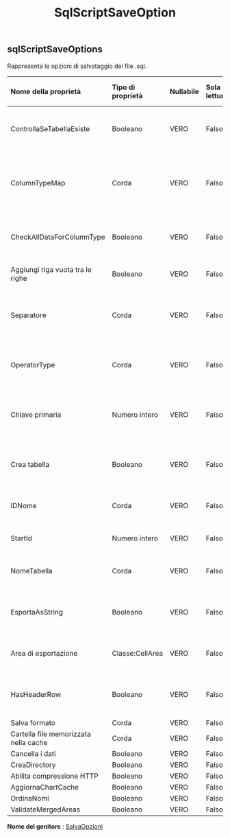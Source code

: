 ﻿---
title: SqlScriptSaveOption
second_title: Aspose.Cells Cloud Documen
type: docs
url: /it/specification/model/sqlscriptsaveoptions/
description: "Aspose.Cells Specifica del modello cloud: SqlScriptSaveOptions. Gestisci facilmente Excel e altri fogli di calcolo con funzionalità come apertura, generazione, modifica, divisione, unione, confronto e conversione"
kwords: Excel, Office, Foglio di calcolo, Cloud REST API, SqlScriptSaveOptions
weight: 50
---
## **sqlScriptSaveOptions**

 Rappresenta le opzioni di salvataggio del file .sql.

| Nome della proprietà| Tipo di proprietà| Nullabile| Sola lettura| Valore di default| Descrizione|
|:- |:- |:- |:- |:- |:- |
| ControllaSeTabellaEsiste| Booleano| VERO| Falso|| Controlla se il nome della tabella esiste prima di crearlo|
| ColumnTypeMap| Corda| VERO| Falso|| Ottiene e imposta la mappa del tipo di colonna per database diversi.|
| CheckAllDataForColumnType| Booleano| VERO| Falso|| Controlla tutti i dati per trovare il tipo di dati delle colonne.|
| Aggiungi riga vuota tra le righe| Booleano| VERO| Falso|| Inserisci una riga vuota tra ciascun dato.|
| Separatore| Corda| VERO| Falso|| Ottiene e imposta il separatore di caratteri dello script SQL.|
| OperatorType| Corda| VERO| Falso|| Ottiene e imposta il tipo di operatore di sql.|
| Chiave primaria| Numero intero| VERO| Falso|| Rappresenta quale colonna è la chiave primaria della tabella dati.|
| Crea tabella| Booleano| VERO| Falso|| Indica se esportare SQL della creazione della tabella.|
| IDNome| Corda| VERO| Falso||Ottiene e imposta il nome della colonna ID.|
| StartId| Numero intero| VERO| Falso|| Ottiene e imposta l'ID iniziale.|
| NomeTabella| Corda| VERO| Falso|| Ottiene e imposta il nome della tabella.|
| EsportaAsString| Booleano| VERO| Falso|| Indica se esportare tutti i dati come valore stringa.|
| Area di esportazione| Classe:CellArea| VERO| Falso|| Ottiene o imposta l'intervallo di esportazione.|
| HasHeaderRow| Booleano| VERO| Falso|| Indica se l'intervallo contiene una riga di intestazione.|
| Salva formato| Corda| VERO| Falso|||
| Cartella file memorizzata nella cache| Corda| VERO| Falso|||
| Cancella i dati| Booleano| VERO| Falso|||
| CreaDirectory| Booleano| VERO| Falso|||
| Abilita compressione HTTP| Booleano| VERO| Falso|||
| AggiornaChartCache| Booleano| VERO| Falso|||
| OrdinaNomi| Booleano| VERO| Falso|||
| ValidateMergedAreas| Booleano| VERO| Falso|||

**Nome del genitore** : [SalvaOpzioni](/specification/model/saveoptions)

